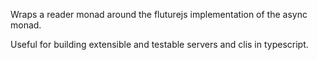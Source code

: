 Wraps a reader monad around the fluturejs implementation of the async monad. 

Useful for building extensible and testable servers and clis in typescript.
